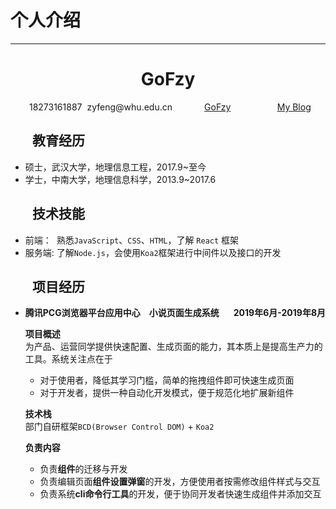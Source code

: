 # 个人介绍
---
<center>
     <h1>GoFzy</h1>
     <div style="display: flex">
         <span style="flex: 1">
             <img :src="$withBase('/resume/phone-solid.svg')" width="18px">
             18273161887
         </span>
         <span style="flex: 1">
             <img :src="$withBase('/resume/envelope-solid.svg')" width="18px">
             zyfeng@whu.edu.cn
         </span>
         <span style="flex: 1">
             <img :src="$withBase('/resume/github-brands.svg')" width="18px">
             <a href="https://github.com/GoFzy">GoFzy</a>
         </span>
         <span style="flex: 1">
             <img :src="$withBase('/resume/rss-solid.svg')" width="18px">
             <a href="http://www.gofzy.com">My Blog</a>
         </span>
     </div>
 </center>

## <img :src="$withBase('/resume/graduation-cap-solid.svg')" width="30px"> 教育经历

- 硕士，武汉大学，地理信息工程，2017.9~至今
- 学士，中南大学，地理信息科学，2013.9~2017.6

## <img :src="$withBase('/resume/tools-solid.svg')" width="30px"> 技术技能

- 前端：&nbsp;&nbsp;熟悉`JavaScript`、`CSS`、`HTML`，了解 `React` 框架
- 服务端: 了解`Node.js`，会使用`Koa2`框架进行中间件以及接口的开发


## <img :src="$withBase('/resume/project-diagram-solid.svg')" width="30px"> 项目经历

- <div style="display: flex; justify-content: space-between; font-weight: 700">
    <div>腾讯PCG浏览器平台应用中心&emsp;小说页面生成系统</div>
    <div>2019年6月-2019年8月</div>
  </div>   

  **项目概述**  
为产品、运营同学提供快速配置、生成页面的能力，其本质上是提高生产力的工具。系统关注点在于
  * 对于使用者，降低其学习门槛，简单的拖拽组件即可快速生成页面
  * 对于开发者，提供一种自动化开发模式，便于规范化地扩展新组件
    
  **技术栈**   
  部门自研框架`BCD(Browser Control DOM)` + `Koa2`  
  
  **负责内容**
  * 负责**组件**的迁移与开发
  * 负责编辑页面**组件设置弹窗**的开发，方便使用者按需修改组件样式与交互
  * 负责系统**cli命令行工具**的开发，便于协同开发者快速生成组件并添加交互

